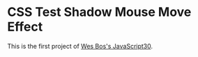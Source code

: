 # CSS Test Shadow Mouse Move Effect

This is the first project of [Wes Bos's JavaScript30](https://javascript30.com/).